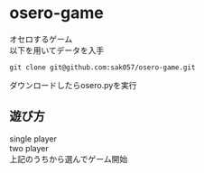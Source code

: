 # osero-game  
オセロするゲーム  
以下を用いてデータを入手  
```  
git clone git@github.com:sak057/osero-game.git
```
ダウンロードしたらosero.pyを実行  
## 遊び方  
single player  
two player  
上記のうちから選んでゲーム開始  
